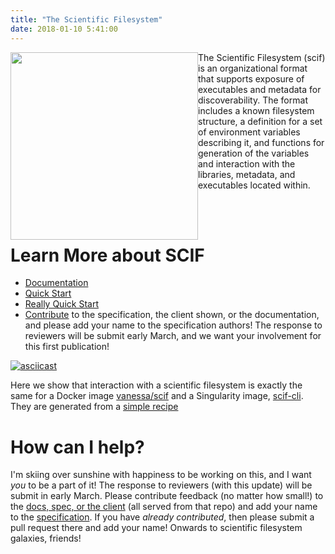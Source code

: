 ```yaml
---
title: "The Scientific Filesystem"
date: 2018-01-10 5:41:00
---
```


<div>
<img src="https://vsoch.github.io/scif/img/logo/scif-slash-green.png" width="300px" style="float:left">
</div>

The Scientific Filesystem (scif) is an organizational format that supports exposure of executables and metadata for discoverability. The format includes a known filesystem structure, a definition for a set of environment variables describing it, and functions for generation of the variables and interaction with the libraries, metadata, and executables located within.

<br><br>

# Learn More about SCIF
 - [Documentation](https://vsoch.github.io/scif/)
 - [Quick Start](https://vsoch.github.io/scif/tutorial-quick-start)
 - [Really Quick Start](https://vsoch.github.io/scif/tutorial-really-quick-start)
 - [Contribute](https://www.github.com/vsoch/scif) to the specification, the client shown, or the documentation, and please add your name to the specification authors! The response to reviewers will be submit early March, and we want your involvement for this first publication!

[![asciicast](https://asciinema.org/a/156490.png)](https://asciinema.org/a/156490?speed=2)

Here we show that interaction with a scientific filesystem is exactly the same for a Docker image [vanessa/scif](https://hub.docker.com/r/vanessa/scif/) and a Singularity image, [scif-cli](https://singularity-hub.org/collections/424). They are generated from a [simple recipe](https://github.com/vsoch/scif/blob/master/docs/tutorials/hello-world.scif)

# How can I help?
I'm skiing over sunshine with happiness to be working on this, and I want *you* to be a part of it! The response to reviewers (with this update) will be submit in early March. Please contribute feedback (no matter how small!) to the [docs, spec, or the client](https://github.com/vsoch/scif) (all served from that repo) and add your name to the [specification](https://github.com/vsoch/scif/blob/master/docs/spec/spec.md). If you have *already contributed*, then please submit a pull request there and add your name! Onwards to scientific filesystem galaxies, friends!

